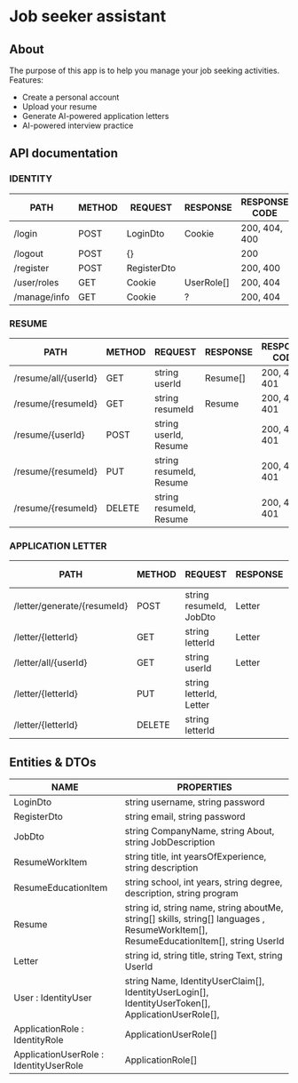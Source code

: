 # Job seeker assistant

## About

The purpose of this app is to help you manage your job seeking activities. Features:

<ul>
    <li>Create a personal account</li>
    <li>Upload your resume</li>
    <li>Generate AI-powered application letters</li>
    <li>AI-powered interview practice</li>
</ul>

## API documentation

### IDENTITY

| PATH         | METHOD | REQUEST     | RESPONSE   | RESPONSE CODE |
| ------------ | ------ | ----------- | ---------- | ------------- |
| /login       | POST   | LoginDto    | Cookie     | 200, 404, 400 |
| /logout      | POST   | {}          |            | 200           |
| /register    | POST   | RegisterDto |            | 200, 400      |
| /user/roles  | GET    | Cookie      | UserRole[] | 200, 404      |
| /manage/info | GET    | Cookie      | ?          | 200, 404      |

### RESUME

| PATH                 | METHOD | REQUEST                 | RESPONSE | RESPONSE CODE |
| -------------------- | ------ | ----------------------- | -------- | ------------- |
| /resume/all/{userId} | GET    | string userId           | Resume[] | 200, 404, 401 |
| /resume/{resumeId}   | GET    | string resumeId         | Resume   | 200, 404, 401 |
| /resume/{userId}     | POST   | string userId, Resume   |          | 200, 404, 401 |
| /resume/{resumeId}   | PUT    | string resumeId, Resume |          | 200, 404, 401 |
| /resume/{resumeId}   | DELETE | string resumeId, Resume |          | 200, 404, 401 |

### APPLICATION LETTER

| PATH                        | METHOD | REQUEST                 | RESPONSE | RESPONSE CODE |
| --------------------------- | ------ | ----------------------- | -------- | ------------- |
| /letter/generate/{resumeId} | POST   | string resumeId, JobDto | Letter   | 200, 404, 401 |
| /letter/{letterId}          | GET    | string letterId         | Letter   | 200, 404, 401 |
| /letter/all/{userId}        | GET    | string userId           | Letter   | 200, 404, 401 |
| /letter/{letterId}          | PUT    | string letterId, Letter |          | 200, 404, 401 |
| /letter/{letterId}          | DELETE | string letterId         |          | 200, 404, 401 |

## Entities & DTOs

| NAME                                   | PROPERTIES                                                                                                                           |
| -------------------------------------- | ------------------------------------------------------------------------------------------------------------------------------------ |
| LoginDto                               | string username, string password                                                                                                     |
| RegisterDto                            | string email, string password                                                                                                        |
| JobDto                                 | string CompanyName, string About, string JobDescription                                                                              |
| ResumeWorkItem                         | string title, int yearsOfExperience, string description                                                                              |
| ResumeEducationItem                    | string school, int years, string degree, description, string program                                                                 |
| Resume                                 | string id, string name, string aboutMe, string[] skills, string[] languages , ResumeWorkItem[], ResumeEducationItem[], string UserId |
| Letter                                 | string id, string title, string Text, string UserId                                                                                  |
| User : IdentityUser                    | string Name, IdentityUserClaim[], IdentityUserLogin[], IdentityUserToken[], ApplicationUserRole[],                                   |
| ApplicationRole : IdentityRole         | ApplicationUserRole[]                                                                                                                |
| ApplicationUserRole : IdentityUserRole | ApplicationRole[]                                                                                                                    |
